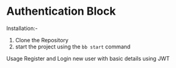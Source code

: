 # Authentication Block

Installation:-
  1) Clone the Repository
  2) start the project using the `bb start` command

Usage
  Register and Login new user with basic details using JWT

